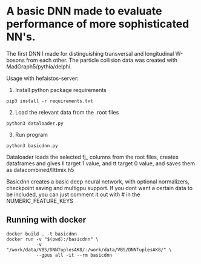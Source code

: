 # A basic DNN made to evaluate performance of more sophisticated NN's.
The first DNN I made for distinguishing transversal and longitudinal W-bosons from each other. The particle collision data was created with MadGraph5/pythia/delphi.

Usage with hefaistos-server:
1. Install python package requirements
```
pip3 install -r requirements.txt
```
2. Load the relevant data from the .root files
```
python3 dataloader.py
```
3. Run program
```
python3 basicdnn.py
```


Dataloader loads the selected fj_ columns from the root files, creates dataframes and gives ll target 1 value, and tt target 0 value, and saves them as datacombined/llttmix.h5

Basicdnn creates a basic deep neural network, with optional normalizers, checkpoint saving and multigpu support.
If you dont want a certain data to be included, you can just comment it out with # in the NUMERIC_FEATURE_KEYS

## Running with docker
```
docker build . -t basicdnn
docker run -v "$(pwd):/basicdnn" \
           -v "/work/data/VBS/DNNTuplesAK8/:/work/data/VBS/DNNTuplesAK8/" \
           --gpus all -it --rm basicdnn
```
